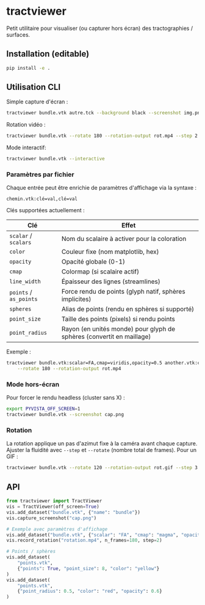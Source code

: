 # tractviewer

Petit utilitaire pour visualiser (ou capturer hors écran) des tractographies / surfaces.

## Installation (editable)

```bash
pip install -e .
```

## Utilisation CLI

Simple capture d'écran :

```bash
tractviewer bundle.vtk autre.tck --background black --screenshot img.png
```

Rotation vidéo :

```bash
tractviewer bundle.vtk --rotate 180 --rotation-output rot.mp4 --step 2
```

Mode interactif:
```bash
tractviewer bundle.vtk --interactive
```

### Paramètres par fichier

Chaque entrée peut être enrichie de paramètres d'affichage via la syntaxe :

```
chemin.vtk:clé=val,clé=val
```

Clés supportées actuellement :

| Clé | Effet |
|-----|-------|
| `scalar` / `scalars` | Nom du scalaire à activer pour la coloration |
| `color` | Couleur fixe (nom matplotlib, hex) |
| `opacity` | Opacité globale (0-1) |
| `cmap` | Colormap (si scalaire actif) |
| `line_width` | Épaisseur des lignes (streamlines) |
| `points` / `as_points` | Force rendu de points (glyph natif, sphères implicites) |
| `spheres` | Alias de points (rendu en sphères si supporté) |
| `point_size` | Taille des points (pixels) si rendu points |
| `point_radius` | Rayon (en unités monde) pour glyph de sphères (convertit en maillage) |

Exemple :

```bash
tractviewer bundle.vtk:scalar=FA,cmap=viridis,opacity=0.5 another.vtk:color=red,line_width=3 \
	--rotate 180 --rotation-output rot.mp4
```

### Mode hors-écran

Pour forcer le rendu headless (cluster sans X) :

```bash
export PYVISTA_OFF_SCREEN=1
tractviewer bundle.vtk --screenshot cap.png
```

### Rotation

La rotation applique un pas d'azimut fixe à la caméra avant chaque capture. Ajuster la fluidité avec `--step` et `--rotate` (nombre total de frames). Pour un GIF :

```bash
tractviewer bundle.vtk --rotate 120 --rotation-output rot.gif --step 3 --gif
```

## API

```python
from tractviewer import TractViewer
vis = TractViewer(off_screen=True)
vis.add_dataset("bundle.vtk", {"name": "bundle"})
vis.capture_screenshot("cap.png")

# Exemple avec paramètres d'affichage
vis.add_dataset("bundle.vtk", {"scalar": "FA", "cmap": "magma", "opacity": 0.5})
vis.record_rotation("rotation.mp4", n_frames=180, step=2)

# Points / sphères
vis.add_dataset(
	"points.vtk",
	{"points": True, "point_size": 8, "color": "yellow"}
)
vis.add_dataset(
	"points.vtk",
	{"point_radius": 0.5, "color": "red", "opacity": 0.6}
)
```
